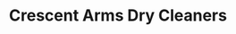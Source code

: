 ---
title: "Crescent Arms Dry Cleaners"
url: /seattle/crescent-arms-dry-cleaners/
shop: Wäscherei
---